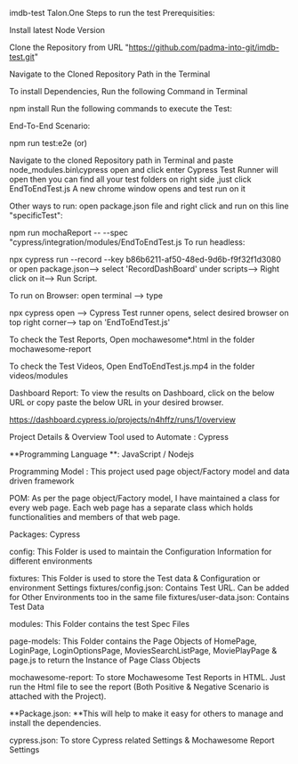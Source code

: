 imdb-test
Talon.One
Steps to run the test
Prerequisities:

Install latest Node Version

Clone the Repository from URL "https://github.com/padma-into-git/imdb-test.git"

Navigate to the Cloned Repository Path in the Terminal

To install Dependencies, Run the following Command in Terminal

npm install
Run the following commands to execute the Test:

End-To-End Scenario:

npm run test:e2e
(or)

Navigate to the cloned Repository path in Terminal and paste node_modules.bin\cypress open and click enter Cypress Test Runner will open then you can find all your test folders on right side ,just click EndToEndTest.js A new chrome window opens and test run on it

Other ways to run: open package.json file and right click and run on this line "specificTest":

npm run mochaReport -- --spec "cypress/integration/modules/EndToEndTest.js
To run headless:

npx cypress run --record --key b86b6211-af50-48ed-9d6b-f9f32f1d3080
or open package.json--> select 'RecordDashBoard' under scripts--> Right click on it--> Run Script.

To run on Browser: open terminal --> type

npx cypress open
--> Cypress Test runner opens, select desired browser on top right corner--> tap on 'EndToEndTest.js'

To check the Test Reports, Open mochawesome*.html in the folder mochawesome-report

To check the Test Videos, Open EndToEndTest.js.mp4 in the folder videos/modules

Dashboard Report: To view the results on Dashboard, click on the below URL or copy paste the below URL in your desired browser.

https://dashboard.cypress.io/projects/n4hffz/runs/1/overview

Project Details & Overview
Tool used to Automate : Cypress

**Programming Language **: JavaScript / Nodejs

Programming Model : This project used page object/Factory model and data driven framework

POM: As per the page object/Factory model, I have maintained a class for every web page. Each web page has a separate class which holds functionalities and members of that web page.

Packages: Cypress

config: This Folder is used to maintain the Configuration Information for different environments

fixtures: This Folder is used to store the Test data & Configuration or environment Settings fixtures/config.json: Contains Test URL. Can be added for Other Environments too in the same file fixtures/user-data.json: Contains Test Data

modules: This Folder contains the test Spec Files

page-models: This Folder contains the Page Objects of HomePage, LoginPage, LoginOptionsPage, MoviesSearchListPage, MoviePlayPage & page.js to return the Instance of Page Class Objects

mochawesome-report: To store Mochawesome Test Reports in HTML. Just run the Html file to see the report (Both Positive & Negative Scenario is attached with the Project).

**Package.json: **This will help to make it easy for others to manage and install the dependencies.

cypress.json: To store Cypress related Settings & Mochawesome Report Settings
